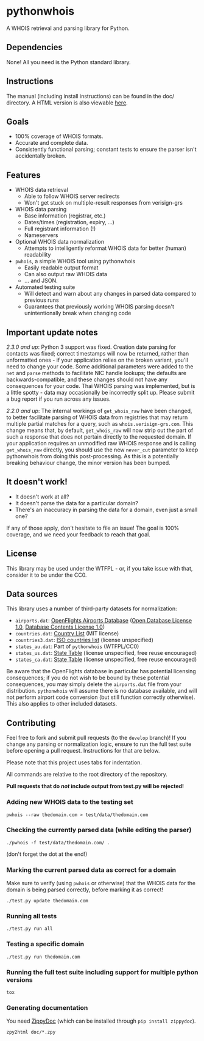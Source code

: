 pythonwhois
===========

A WHOIS retrieval and parsing library for Python.

## Dependencies

None! All you need is the Python standard library.

## Instructions

The manual (including install instructions) can be found in the doc/ directory. A HTML version is also viewable [here](http://cryto.net/pythonwhois).

## Goals

* 100% coverage of WHOIS formats.
* Accurate and complete data.
* Consistently functional parsing; constant tests to ensure the parser isn't accidentally broken.

## Features

* WHOIS data retrieval
	* Able to follow WHOIS server redirects
	* Won't get stuck on multiple-result responses from verisign-grs
* WHOIS data parsing
	* Base information (registrar, etc.)
	* Dates/times (registration, expiry, ...)
	* Full registrant information (!)
	* Nameservers
* Optional WHOIS data normalization
	* Attempts to intelligently reformat WHOIS data for better (human) readability
* `pwhois`, a simple WHOIS tool using pythonwhois
	* Easily readable output format
	* Can also output raw WHOIS data
	* ... and JSON.
* Automated testing suite
	* Will detect and warn about any changes in parsed data compared to previous runs
	* Guarantees that previously working WHOIS parsing doesn't unintentionally break when changing code

## Important update notes

*2.3.0 and up*: Python 3 support was fixed. Creation date parsing for contacts was fixed; correct timestamps will now be returned, rather than unformatted ones - if your application relies on the broken variant, you'll need to change your code. Some additional parameters were added to the `net` and `parse` methods to facilitate NIC handle lookups; the defaults are backwards-compatible, and these changes should not have any consequences for your code. Thai WHOIS parsing was implemented, but is a little spotty - data may occasionally be incorrectly split up. Please submit a bug report if you run across any issues.

*2.2.0 and up*: The internal workings of `get_whois_raw` have been changed, to better facilitate parsing of WHOIS data from registries that may return multiple partial matches for a query, such as `whois.verisign-grs.com`. This change means that, by default, `get_whois_raw` will now strip out the part of such a response that does not pertain directly to the requested domain. If your application requires an unmodified raw WHOIS response and is calling `get_whois_raw` directly, you should use the new `never_cut` parameter to keep pythonwhois from doing this post-processing. As this is a potentially breaking behaviour change, the minor version has been bumped.

## It doesn't work!

* It doesn't work at all?
* It doesn't parse the data for a particular domain?
* There's an inaccuracy in parsing the data for a domain, even just a small one?

If any of those apply, don't hesitate to file an issue! The goal is 100% coverage, and we need your feedback to reach that goal.

## License

This library may be used under the WTFPL - or, if you take issue with that, consider it to be under the CC0.

## Data sources

This library uses a number of third-party datasets for normalization:

* `airports.dat`: [OpenFlights Airports Database](http://openflights.org/data.html) ([Open Database License 1.0](http://opendatacommons.org/licenses/odbl/1.0/), [Database Contents License 1.0](http://opendatacommons.org/licenses/dbcl/1.0/))
* `countries.dat`: [Country List](https://github.com/umpirsky/country-list) (MIT license)
* `countries3.dat`: [ISO countries list](https://gist.github.com/eparreno/205900) (license unspecified)
* `states_au.dat`: Part of `pythonwhois` (WTFPL/CC0)
* `states_us.dat`: [State Table](http://statetable.com/) (license unspecified, free reuse encouraged)
* `states_ca.dat`: [State Table](http://statetable.com/) (license unspecified, free reuse encouraged)

Be aware that the OpenFlights database in particular has potential licensing consequences; if you do not wish to be bound by these potential consequences, you may simply delete the `airports.dat` file from your distribution. `pythonwhois` will assume there is no database available, and will not perform airport code conversion (but still function correctly otherwise). This also applies to other included datasets.

## Contributing

Feel free to fork and submit pull requests (to the `develop` branch)! If you change any parsing or normalization logic, ensure to run the full test suite before opening a pull request. Instructions for that are below.

Please note that this project uses tabs for indentation.

All commands are relative to the root directory of the repository.

**Pull requests that do _not_ include output from test.py will be rejected!**

### Adding new WHOIS data to the testing set

	pwhois --raw thedomain.com > test/data/thedomain.com
	
### Checking the currently parsed data (while editing the parser)

	./pwhois -f test/data/thedomain.com/ .
	
(don't forget the dot at the end!)
	
### Marking the current parsed data as correct for a domain

Make sure to verify (using `pwhois` or otherwise) that the WHOIS data for the domain is being parsed correctly, before marking it as correct!

	./test.py update thedomain.com
	
### Running all tests

	./test.py run all
	
### Testing a specific domain

	./test.py run thedomain.com

### Running the full test suite including support for multiple python versions

    tox

### Generating documentation

You need [ZippyDoc](http://cryto.net/zippydoc) (which can be installed through `pip install zippydoc`).

	zpy2html doc/*.zpy
